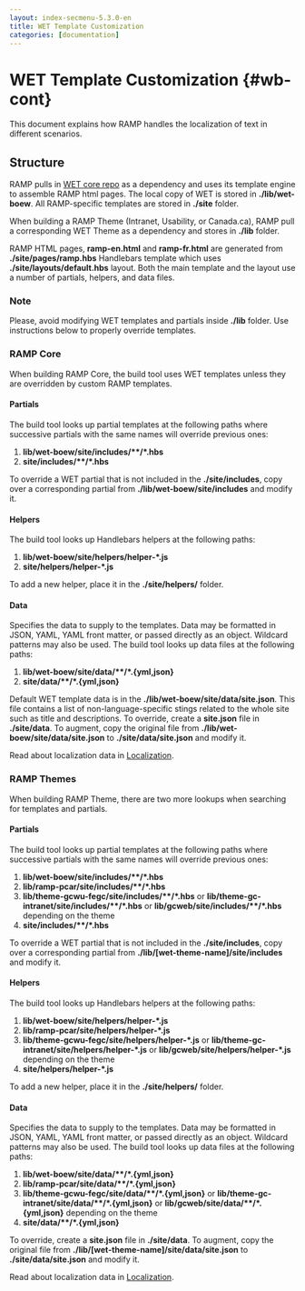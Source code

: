 ```yaml
---
layout: index-secmenu-5.3.0-en
title: WET Template Customization
categories: [documentation]
---
```


<a name="top" />

# WET Template Customization {#wb-cont}

This document explains how RAMP handles the localization of text in different scenarios.

<div class="toc"></div>

## Structure

RAMP pulls in [WET core repo](https://github.com/wet-boew/wet-boew) as a dependency and uses its template engine to assemble RAMP html pages. The local copy of WET is stored in __./lib/wet-boew__. All RAMP-specific templates are stored in __./site__ folder.

When building a RAMP Theme (Intranet, Usability, or Canada.ca), RAMP pull a corresponding WET Theme as a dependency and stores in __./lib__ folder.

RAMP HTML pages, __ramp-en.html__ and __ramp-fr.html__ are generated from __./site/pages/ramp.hbs__ Handlebars template which uses __./site/layouts/default.hbs__ layout. Both the main template and the layout use a number of partials, helpers, and data files.

<section class="alert alert-info">
	<h3>Note</h3>
	<p>Please, avoid modifying WET templates and partials inside <strong>./lib</strong> folder. Use instructions below to properly override templates.</p>
</section>

### RAMP Core

When building RAMP Core, the build tool uses WET templates unless they are overridden by custom RAMP templates.

#### Partials

The build tool looks up partial templates at the following paths where successive partials with the same names will override previous ones:

1. __lib/wet-boew/site/includes/\*\*/\*.hbs__
2. __site/includes/\*\*/\*.hbs__

To override a WET partial that is not included in the __./site/includes__, copy over a corresponding partial from __./lib/wet-boew/site/includes__ and modify it.

#### Helpers

The build tool looks up Handlebars helpers at the following paths:

1. __lib/wet-boew/site/helpers/helper-\*.js__
2. __site/helpers/helper-\*.js__

To add a new helper, place it in the __./site/helpers/__ folder.

#### Data

Specifies the data to supply to the templates. Data may be formatted in JSON, YAML, YAML front matter, or passed directly as an object. Wildcard patterns may also be used. The build tool looks up data files at the following paths:

1. __lib/wet-boew/site/data/\*\*/\*.{yml,json}__
2. __site/data/\*\*/\*.{yml,json}__

Default WET template data is in the __./lib/wet-boew/site/data/site.json__. This file contains a list of non-language-specific stings related to the whole site such as title and descriptions.
To override, create a __site.json__ file in __./site/data__. To augment, copy the original file from __./lib/wet-boew/site/data/site.json__ to __./site/data/site.json__ and modify it.

Read about localization data in [Localization](locale-en.html#wet-strings).

### RAMP Themes

When building RAMP Theme, there are two more lookups when searching for templates and partials.

#### Partials

The build tool looks up partial templates at the following paths where successive partials with the same names will override previous ones:

1. __lib/wet-boew/site/includes/\*\*/\*.hbs__
2. __lib/ramp-pcar/site/includes/\*\*/\*.hbs__
3. __lib/theme-gcwu-fegc/site/includes/\*\*/\*.hbs__ or __lib/theme-gc-intranet/site/includes/\*\*/\*.hbs__ or __lib/gcweb/site/includes/\*\*/\*.hbs__ depending on the theme
4. __site/includes/\*\*/\*.hbs__

To override a WET partial that is not included in the __./site/includes__, copy over a corresponding partial from __./lib/[wet-theme-name]/site/includes__ and modify it.

#### Helpers

The build tool looks up Handlebars helpers at the following paths:

1. __lib/wet-boew/site/helpers/helper-\*.js__
2. __lib/ramp-pcar/site/helpers/helper-\*.js__
3. __lib/theme-gcwu-fegc/site/helpers/helper-\*.js__ or __lib/theme-gc-intranet/site/helpers/helper-\*.js__ or __lib/gcweb/site/helpers/helper-\*.js__ depending on the theme
4. __site/helpers/helper-\*.js__

To add a new helper, place it in the __./site/helpers/__ folder.

#### Data

Specifies the data to supply to the templates. Data may be formatted in JSON, YAML, YAML front matter, or passed directly as an object. Wildcard patterns may also be used. The build tool looks up data files at the following paths:

1. __lib/wet-boew/site/data/\*\*/\*.{yml,json}__
2. __lib/ramp-pcar/site/data/\*\*/\*.{yml,json}__
3. __lib/theme-gcwu-fegc/site/data/\*\*/\*.{yml,json}__ or __lib/theme-gc-intranet/site/data/\*\*/\*.{yml,json}__ or __lib/gcweb/site/data/\*\*/\*.{yml,json}__ depending on the theme
4. __site/data/\*\*/\*.{yml,json}__

To override, create a __site.json__ file in __./site/data__. To augment, copy the original file from __./lib/[wet-theme-name]/site/data/site.json__ to __./site/data/site.json__ and modify it.

Read about localization data in [Localization](locale-en.html#wet-strings).


